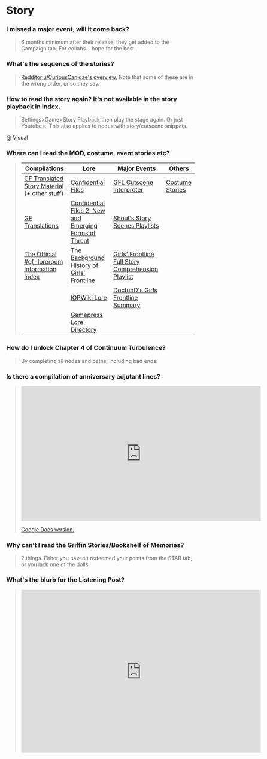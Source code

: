 # Story

### I missed a major event, will it come back?

> 6 months minimum after their release, they get added to the Campaign tab. For collabs... hope for the best.

### What's the sequence of the stories?

> [Redditor u/CuriousCanidae's overview.](https://drive.google.com/file/d/1Gm5kl_ep0MY29WPxBd-CqQrtAmDtzxSO/view) Note that some of these are in the wrong order, or so they say.

### How to read the story again? It's not available in the story playback in Index.

> Settings>Game>Story Playback then play the stage again. Or just Youtube it. This also applies to nodes with story/cutscene snippets.

@ Visual

### Where can I read the MOD, costume, event stories etc?

> | Compilations | Lore | Major Events | Others |
> | --- | --- | --- | --- |
> | [GF Translated Story Material (+ other stuff)](https://drive.google.com/drive/folders/14sNze_lnv5EwL1bl_g3IOVQIo6GGYUJp "Linked into by the links below") | [Confidential Files](https://docs.google.com/document/d/1JyJ-o9gHCeCdN2h8PhhRdFczejLs6Wve8dziQZUSEGk) | [GFL Cutscene Interpreter](https://gfl.amaryllisworks.pw/ "By redditor u/RhythmLunatic") | [Costume Stories](https://drive.google.com/drive/folders/13AiWn_jgIxWUTK2T7EVjFV8Rkk6jptEs) |
> | [GF Translations](https://drive.google.com/drive/folders/14bAuWaGbagJwucmlit3EkXFqMRV9NHZO) | [Confidential Files 2: New and Emerging Forms of Threat](https://drive.google.com/drive/folders/17_9Tu-90ZWrvlHPzgWbVwSQebJ4nHiR7) | [Shoul's Story Scenes Playlists](https://www.youtube.com/channel/UC_JmwXOfYqOKpGGtc5gcVmw) ||
> | [The Official #gf-loreroom Information Index](https://docs.google.com/spreadsheets/d/1LYV05D7kGTKp_FS7cJrNrJlVxeRAnFVnr6vCTo5F-YM) | [The Background History of Girls’ Frontline](https://twitter.com/YZsFerrari/status/1379877420732448777) | [Girls' Frontline Full Story Comprehension Playlist](https://youtube.com/playlist?list=PL9y52Flm1yM-tJJoom2zfrWTpaO1mTw8M "Translated up to Isomer") ||
> || [IOPWiki Lore](https://iopwiki.com/wiki/Lore) | [DoctuhD's Girls Frontline Summary](https://docs.google.com/document/d/1yn0sjoktIb2f-KC6bxn3R0qpCUChBPpIQuERcLmBHbg "Isomer-Polarized Light") ||
> || [Gamepress Lore Directory](https://gamepress.gg/girlsfrontline/lore-directory) |||

### How do I unlock Chapter 4 of Continuum Turbulence?

> By completing all nodes and paths, including bad ends.

### Is there a compilation of anniversary adjutant lines?

> <iframe src="https://www.youtube.com/embed/videoseries?list=PL4Z0akElhimzHHiVMCozfUn1B6tYKjwPR" width="640" height="360" frameborder="0">Playlist by redditor u/paperrabbit.</iframe>
>
> [Google Docs version.](https://docs.google.com/document/d/1W5JzUGaC_fL5itce05WnkHcu7wX_sEn2vQlbgQNeKAk/)

### Why can't I read the Griffin Stories/Bookshelf of Memories?

> 2 things. Either you haven't redeemed your points from the STAR tab, or you lack one of the dolls.

### What's the blurb for the Listening Post?

> <iframe id="reddit-embed" src="https://www.redditmedia.com/r/girlsfrontline/comments/t42t86/weekly_commanders_lounge_march_01_2022/hz2dti3/?depth=1&amp;showmore=false&amp;embed=true&amp;showmedia=false&amp;theme=dark" sandbox="allow-scripts allow-same-origin allow-popups" style="border: none;" height="435" width="640" scrolling="no"></iframe>